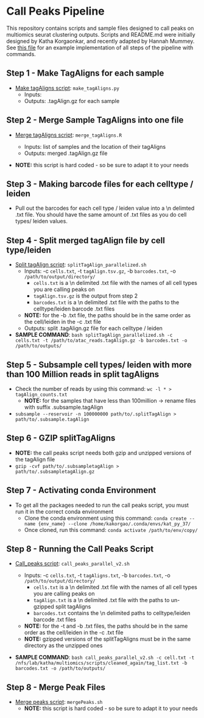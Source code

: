 # Call Peaks Pipeline
This repository contains scripts and sample files designed to call peaks on multiomics seurat clustering outputs. Scripts and README.md were initially designed by Katha Korgaonkar, and recently adapted by Hannah Mummey. See [this file](https://github.com/Gaulton-Lab/peak-call-pipeline/blob/main/example_peak_call_pipeline.md) for an example implementation of all steps of the pipeline with commands.
## Step 1 - Make TagAligns for each sample
- [Make tagAligns script](https://github.com/Gaulton-Lab/peak-call-pipeline/blob/main/scripts/make_tagAligns.py): `make_tagAligns.py`
    - Inputs: 
    - Outputs: .tagAlign.gz for each sample

## Step 2 - Merge Sample TagAligns into one file
- [Merge tagAligns script](https://github.com/Gaulton-Lab/peak-call-pipeline/blob/main/scripts/merge_tagAligns.R): `merge_tagAligns.R`
    - Inputs: list of samples and the location of their tagAligns
    - Outputs: merged .tagAlign.gz file

- **NOTE:** this script is hard coded - so be sure to adapt it to your needs

## Step 3 - Making barcode files for each celltype / leiden
- Pull out the barcodes for each cell type / leiden value into a \n delimted .txt file. You should have the same amount of .txt files as you do cell types/ leiden values.

## Step 4 - Split merged tagAlign file by cell type/leiden
- [Split tagAlign script](https://github.com/Gaulton-Lab/peak-call-pipeline/blob/main/scripts/splitTagAlign_parallelized.sh): `splitTagAlign_parallelized.sh`
    - Inputs: -c `cells.txt`, -t `tagAlign.tsv.gz`,  -b `barcodes.txt`, -o `/path/to/output/directory/`
        - `cells.txt` is a \n delimited .txt file with the names of all cell types you are calling peaks on 
		- `tagAlign.tsv.gz` is the output from step 2 
		- `barcodes.txt` is a \n delimited .txt file with the paths to the celltype/leiden barcode .txt files
	- **NOTE:** for the -b .txt file, the paths should be in the same order as the cell/leiden in the -c .txt file
    - Outputs: split .tagAlign.gz file for each celltype / leiden
- **SAMPLE COMMAND**: `bash splitTagAlign_parallelized.sh -c cells.txt -t /path/to/atac_reads.tagAlign.gz -b barcodes.txt -o /path/to/outputs/`

## Step 5 -  Subsample cell types/ leiden with more than 100 Million reads in split tagAligns
- Check the number of reads by using this command: `wc -l * > tagAlign_counts.txt`
    - **NOTE:** for the samples that have less than 100million -> rename files with suffix .subsample.tagAlign 
- `subsample --reservoir -n 100000000 path/to/.splitTagAlign > path/to/.subsample.tagAlign`

## Step 6 -  GZIP splitTagAligns
- **NOTE:** the call peaks script needs both gzip and unzipped versions of the tagAlign file
- `gzip -cvf path/to/.subsampletagAlign > path/to/.subsampletagAlign.gz`

## Step 7 - Activating conda Environment
- To get all the packages needed to run the call peaks script, you must run it in the correct conda environment
    - Clone the conda environment using this command: `conda create --name {env_name} --clone /home/kakorgao/.conda/envs/kat_py_37/`
    - Once cloned, run this command: `conda activate /path/to/env/copy/`
## Step 8 - Running the Call Peaks Script
- [Call_peaks script](https://github.com/Gaulton-Lab/peak-call-pipeline/blob/main/scripts/call_peaks_parallel_v2.sh): `call_peaks_parallel_v2.sh`
    - Inputs: -c `cells.txt`, -t `tagAligns.txt`,  -b `barcodes.txt`, -o `/path/to/output/directory/`
        - `cells.txt` is a \n delimited .txt file with the names of all cell types you are calling peaks on 
		- `tagAlign.txt` is a \n delimited .txt file with the paths to un-gzipped split tagAligns 
		- `barcodes.txt` contains the \n delimited paths to celltype/leiden barcode .txt files
	- **NOTE:** for the -t and -b .txt files, the paths should be in the same order as the cell/leiden in the -c .txt file
	- **NOTE:** gzipped versions of the splitTagAligns must be in the same directory as the unzipped ones

 - **SAMPLE COMMAND**: `bash call_peaks_parallel_v2.sh -c cell.txt -t /nfs/lab/katha/multiomics/scripts/cleaned_again/tag_list.txt -b barcodes.txt -o /path/to/outputs/`
## Step 8 - Merge Peak Files
- [Merge peaks script](https://github.com/Gaulton-Lab/peak-call-pipeline/blob/main/scripts/mergePeaks.sh): `mergePeaks.sh`
    - **NOTE:** this script is hard coded - so be sure to adapt it to your needs

